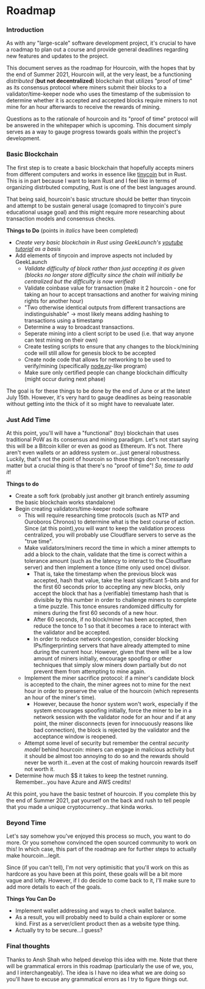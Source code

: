 # Roadmap
### Introduction
As with any "large-scale" software development project, it's crucial to have a roadmap to plan out a course and provide general deadlines regarding new features and updates to the project. 

This document serves as the roadmap for Hourcoin, with the hopes that by the end of Summer 2021, Hourcoin will, at the very least, be a functioning *distributed* (**but not decentralized**) blockchain that utilizes "proof of time" as its consensus protocol where miners submit their blocks to a validator/time-keeper node who uses the timestamp of the submission to determine whether it is accepted and accepted blocks require miners to not mine for an hour afterwards to receive the rewards of mining.

Questions as to the rationale of hourcoin and its "proof of time" protocol will be answered in the whitepaper which is upcoming. This document simply serves as a way to gauge progress towards goals within the project's development.

### Basic Blockchain
The first step is to create a basic blockchain that hopefully accepts miners from different computers and works in essence like [tinycoin](https://github.com/JeremyRubin/tinycoin) but in Rust. This is in part because I want to learn Rust and I feel like in terms of organizing distrbuted computing, Rust is one of the best languages around.

That being said, hourcoin's basic structure should be better than tinycoin and attempt to be sustain general usage (comapred to tinycoin's pure educational usage goal) and this might require more researching about transaction models and consensus checks.

**Things to Do** (points in *italics* have been completed)
- *Create very basic blockchain in Rust using GeekLaunch's [youtube tutorial](https://www.youtube.com/playlist?list=PLwnSaD6BDfXL0RiKT_5nOIdxTxZWpPtAv) as a basis*
- Add elements of tinycoin and improve aspects not included by GeekLaunch
   - *Validate difficulty of block rather than just accepting it as given (blocks no longer store difficulty since the chain will initially be centralized but the difficulty is now verified)*
   - Validate coinbase value for transaction (make it 2 hourcoin - one for taking an hour to accept transactions and another for waiving mining rights for another hour)
   - "Two otherwise identical outputs from different transactions are indistinguishable" -> most likely means adding hashing to transactions using a timestamp
   - Determine a way to broadcast transactions.
   - Seperate mining into a client script to be used (i.e. that way anyone can test mining on their own)
   - Create testing scripts to ensure that any changes to the block/mining code will still allow for genesis block to be accepted
   - Create node code that allows for networking to be used to verify/mining (specifically [node.py](https://github.com/JeremyRubin/tinycoin/blob/master/node.py)-like program)
   - Make sure only certified people can change blockchain difficulty (might occur during next phase)

The goal is for these things to be done by the end of June or at the latest July 15th. However, it's very hard to gauge deadlines as being reasonable without getting into the thick of it so might have to reevaluate later.

### Just Add Time
At this point, you'll will have a "functional" (toy) blockchain that uses traditional PoW as its consensus and mining paradigm. Let's not start saying this will be a Bitcoin killer or even as good as Ethereum. It's not. There aren't even wallets or an address system or...just general robustness. Luckily, that's not the point of hourcoin so those things don't necessarily matter but a crucial thing is that there's no "proof of time"! *So, time to add it*!

**Things to do**
- Create a soft fork (probably just another git branch entirely assuming the basic blockchain works standalone)
- Begin creating validators/time-keeper node software
   - This will require researching time protocols (such as NTP and Ouroboros Chronos) to determine what is the best course of action. Since (at this point),you will want to keep the validation process centralized, you will probably use Cloudflare servers to serve as the "true time".
   - Make validators/miners record the time in which a miner attempts to add a block to the chain, validate that the time is correct within a tolerance amount (such as the latency to interact to the Cloudflare server) and then implement a tonce (time only used once) divisor. 
      - That is, take the timestamp when the previous block was accepted, hash that value, take the least significant 5-bits and for the first 60 seconds prior to accepting any new blocks, only accept the block that has a (verifiable) timestamp hash that is divisible by this number in order to challenge miners to complete a time puzzle. This tonce ensures randomized difficulty for miners during the first 60 seconds of a new hour.
      - After 60 seconds, if no block/miner has been accepted, then reduce the tonce to 1 so that it becomes a race to interact with the validator and be accepted. 
      - In order to reduce network congestion, consider blocking IPs/fingerprinting servers that have already attempted to mine during the current hour. However, given that there will be a low amount of miners initially, encourage spoofing or other techniques that simply slow miners down partially but do not prevent them from attempting to mine again.
    - Implement the miner sacrifice protocol: if a miner's candidate block is accepted to the chain, the miner agrees not to mine for the next hour in order to preserve the value of the hourcoin (which represents an hour of the miner's time). 
       - However, because the honor system won't work, especially if the system encourages spoofing initially, force the miner to be in a network session with the validator node for an hour and if at any point, the miner disconnects (even for innocuously reasons like bad connection), the block is rejected by the validator and the acceptance window is reopened.
    - Attempt some level of security but remember the central *security model* behind hourcoin: miners can engage in malicious activity but it should be almost too annoying to do so and the rewards should never be worth it...even at the cost of making hourcoin rewards itself not worth it.
 - Determine how much $$ it takes to keep the testnet running. Remember...you have Azure and AWS credits! 

At this point, you have the basic testnet of hourcoin. If you complete this by the end of Summer 2021, pat yourself on the back and rush to tell people that you made a unique cryptocurrency...that kinda works.

### Beyond Time
Let's say somehow you've enjoyed this process so much, you want to do more. Or you somehow convinced the open sourced community to work on this! In which case, this part of the roadmap are for further steps to actually make hourcoin...legit.

Since (if you can't tell), I'm not very optimisitic that you'll work on this as hardcore as you have been at this point, these goals will be a bit more vague and lofty. However, if I do decide to come back to it, I'll make sure to add more details to each of the goals.

**Things You Can Do**
- Implement wallet addressing and ways to check wallet balance.
- As a result, you will probably need to build a chain explorer or some kind. First as a server/client product then as a website type thing.
- Actually try to be secure...I guess?

### Final thoughts
Thanks to Ansh Shah who helped develop this idea with me. Note that there will be grammatical errors in this roadmap (particularly the use of we, you, and I interchangeably). The idea is I have no idea what we are doing so you'll have to excuse any grammatical errors as I try to figure things out.





  

